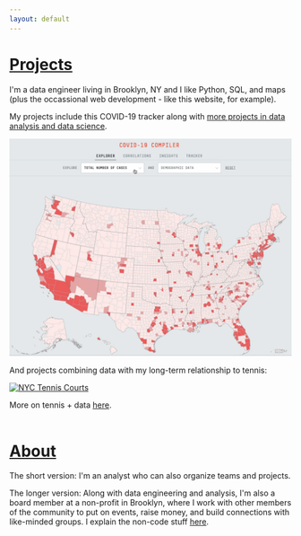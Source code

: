 ```yaml
---
layout: default
---
```


<h1><a href="./projects">Projects</a></h1>

I'm a data engineer living in Brooklyn, NY and I like Python, SQL, and maps (plus the occassional web development - like this website, for example).

My projects include this COVID-19 tracker along with <a href="./projects">more projects in data analysis and data science</a>.

<a href="./projects"><img src="assets/images/covid-map.gif" alt="COVID-19 Tracker"></a>

And projects combining data with my long-term relationship to tennis:

<a href="./data-and-tennis"><img src="assets/images/tennis-map.gif" alt="NYC Tennis Courts"></a>

More on tennis + data <a href="./data-and-tennis">here</a>.
<br>
<br>
<h1><a href="./bio">About</a></h1>

The short version: I'm an analyst who can also organize teams and projects.

The longer version: Along with data engineering and analysis, I'm also a board member at a non-profit in Brooklyn, where I work with other members of the community to put on events, raise money, and build connections with like-minded groups. I explain the non-code stuff <a href="./bio">here</a>.